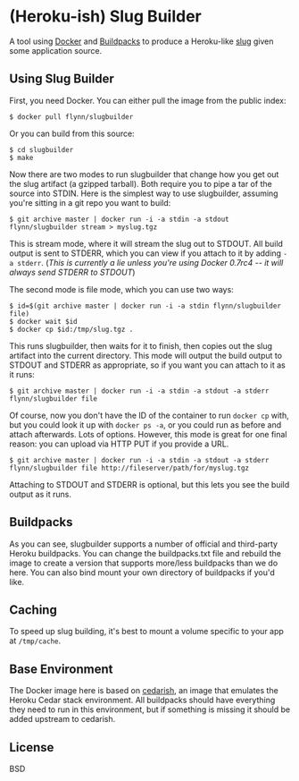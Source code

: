 # (Heroku-ish) Slug Builder
A tool using [Docker](http://docker.io) and [Buildpacks](https://devcenter.heroku.com/articles/buildpacks) to produce a Heroku-like [slug](https://devcenter.heroku.com/articles/slug-compiler) given some application source.

## Using Slug Builder

First, you need Docker. You can either pull the image from the public index:

	$ docker pull flynn/slugbuilder

Or you can build from this source:

	$ cd slugbuilder
	$ make

Now there are two modes to run slugbuilder that change how you get out the slug artifact (a gzipped tarball). Both require you to pipe a tar of the source into STDIN. Here is the simplest way to use slugbuilder, assuming you're sitting in a git repo you want to build:

	$ git archive master | docker run -i -a stdin -a stdout flynn/slugbuilder stream > myslug.tgz

This is stream mode, where it will stream the slug out to STDOUT. All build output is sent to STDERR, which you can view if you attach to it by adding `-a stderr`. (*This is currently a lie unless you're using Docker 0.7rc4 -- it will always send STDERR to STDOUT*)

The second mode is file mode, which you can use two ways:

	$ id=$(git archive master | docker run -i -a stdin flynn/slugbuilder file)
	$ docker wait $id
	$ docker cp $id:/tmp/slug.tgz .

This runs slugbuilder, then waits for it to finish, then copies out the slug artifact into the current directory. This mode will output the build output to STDOUT and STDERR as appropriate, so if you want you can attach to it as it runs: 

	$ git archive master | docker run -i -a stdin -a stdout -a stderr flynn/slugbuilder file

Of course, now you don't have the ID of the container to run `docker cp` with, but you could look it up with `docker ps -a`, or you could run as before and attach afterwards. Lots of options. However, this mode is great for one final reason: you can upload via HTTP PUT if you provide a URL.

	$ git archive master | docker run -i -a stdin -a stdout -a stderr flynn/slugbuilder file http://fileserver/path/for/myslug.tgz

Attaching to STDOUT and STDERR is optional, but this lets you see the build output as it runs. 

## Buildpacks

As you can see, slugbuilder supports a number of official and third-party Heroku buildpacks. You can change the buildpacks.txt file and rebuild the image to create a version that supports more/less buildpacks than we do here. You can also bind mount your own directory of buildpacks if you'd like. 

## Caching

To speed up slug building, it's best to mount a volume specific to your app at `/tmp/cache`.

## Base Environment

The Docker image here is based on [cedarish](https://github.com/progrium/cedarish), an image that emulates the Heroku Cedar stack environment. All buildpacks should have everything they need to run in this environment, but if something is missing it should be added upstream to cedarish.

## License

BSD
